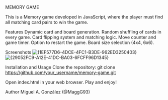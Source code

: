 MEMORY GAME

This is a Memory game developed in JavaScript, where the player must find all matching card pairs to win the game.

Features
Dynamic card and board generation.
Random shuffling of cards in every game.
Card flipping system and matching logic.
Move counter and game timer.
Option to restart the game.
Board size selection (4x4, 6x6).

Screenshots
![{1EF577D6-4DCE-4FC1-B3DE-962ED3250403}](https://github.com/user-attachments/assets/f8e3cd0b-acc5-4462-b75d-0c866af3b7a6)
![{29052FC9-A12E-41DC-BA03-6FCFF96D1345}](https://github.com/user-attachments/assets/357e274e-1259-4ce6-87be-59d959e28e7d)

Installation and Usage
Clone the repository:
git clone https://github.com/your_username/memory-game.git

Open index.html in your web browser.
Play and enjoy!

Author
Miguel A. González (@MaggG93)
